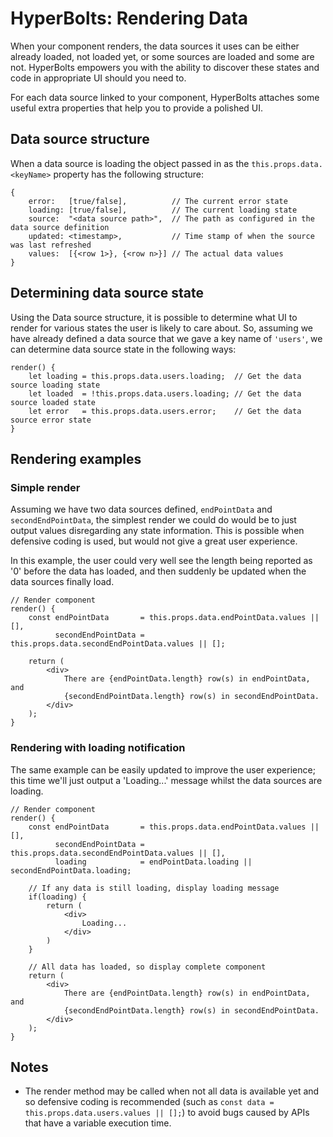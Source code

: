 # HyperBolts: Rendering Data
When your component renders, the data sources it uses can be either already loaded, not loaded yet, or some sources are loaded and some are not. HyperBolts empowers you with the ability to discover these states and code in appropriate UI should you need to.
 
For each data source linked to your component, HyperBolts attaches some useful extra properties that help you to provide a polished UI.

## Data source structure
When a data source is loading the object passed in as the `this.props.data.<keyName>` property has the following structure:

```
{
    error:   [true/false],          // The current error state
    loading: [true/false],          // The current loading state
    source:  "<data source path>",  // The path as configured in the data source definition
    updated: <timestamp>,           // Time stamp of when the source was last refreshed
    values:  [{<row 1>}, {<row n>}] // The actual data values
}
```

## Determining data source state
Using the Data source structure, it is possible to determine what UI to render for various states the user is likely to care about. So, assuming we have already defined a data source that we gave a key name of `'users'`, we can determine data source state in the following ways:

```
render() {
    let loading = this.props.data.users.loading;  // Get the data source loading state
    let loaded  = !this.props.data.users.loading; // Get the data source loaded state
    let error   = this.props.data.users.error;    // Get the data source error state
}
```

## Rendering examples
### Simple render
Assuming we have two data sources defined, `endPointData` and `secondEndPointData`, the simplest render we could do would be to just output values disregarding any state information. This is possible when defensive coding is used, but would not give a great user experience. 

In this example, the user could very well see the length being reported as '0' before the data has loaded, and then suddenly be updated when the data sources finally load.

```
// Render component
render() {
    const endPointData       = this.props.data.endPointData.values || [],
          secondEndPointData = this.props.data.secondEndPointData.values || [];
    
    return (
        <div>
            There are {endPointData.length} row(s) in endPointData, and
            {secondEndPointData.length} row(s) in secondEndPointData.
        </div>
    );
}
```

### Rendering with loading notification
The same example can be easily updated to improve the user experience; this time we'll just output a 'Loading...' message whilst the data sources are loading.

```
// Render component
render() {
    const endPointData       = this.props.data.endPointData.values || [],
          secondEndPointData = this.props.data.secondEndPointData.values || [],
          loading            = endPointData.loading || secondEndPointData.loading;

    // If any data is still loading, display loading message
    if(loading) {
        return (
            <div>
                Loading...
            </div>
        )
    }
    
    // All data has loaded, so display complete component 
    return (
        <div>
            There are {endPointData.length} row(s) in endPointData, and
            {secondEndPointData.length} row(s) in secondEndPointData.
        </div>
    );
}
```

## Notes
- The render method may be called when not all data is available yet and so defensive coding is recommended (such as `const data = this.props.data.users.values || [];`) to avoid bugs caused by APIs that have a variable execution time. 
